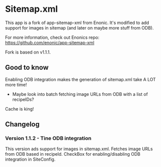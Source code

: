 # Sitemap.xml

This app is a fork of app-sitemap-xml from Enonic. It's modified to add support for images in sitemap (and later on maybe more stuff from ODB).

For more information, check out Enonics repo: https://github.com/enonic/app-sitemap-xml

Fork is based on v1.1.1.

## Good to know
Enabling ODB integration makes the generation of sitemap.xml take A LOT more time! 
- Maybe look into batch fetching image URLs from ODB with a list of recipeIDs?

Cache is king!

## Changelog

### Version 1.1.2 - Tine ODB integration
This version ads support for images in sitemap.xml. Fetches image URLs from ODB based in recipeId. CheckBox for enabling/disabling ODB integration in SiteConfig. 

